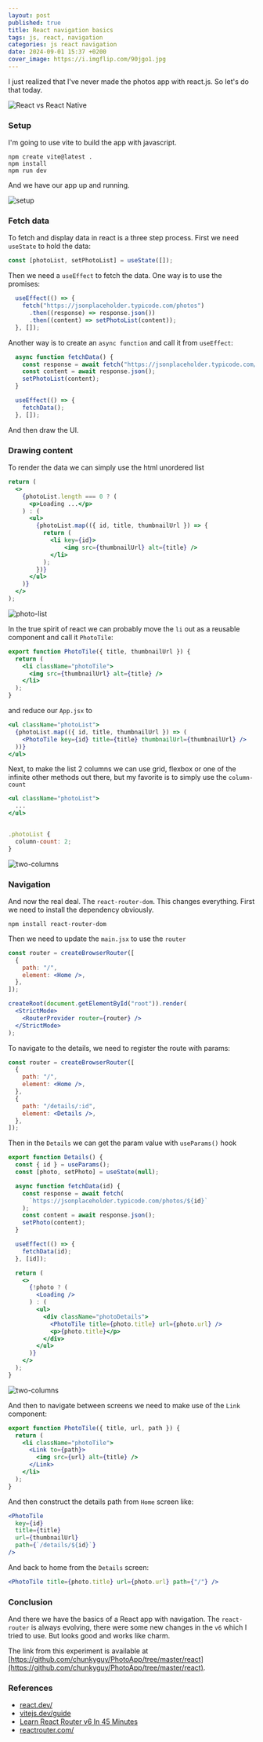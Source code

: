 ```yaml
---
layout: post
published: true
title: React navigation basics
tags: js, react, navigation
categories: js react navigation
date: 2024-09-01 15:37 +0200
cover_image: https://i.imgflip.com/90jgo1.jpg
---
```


I just realized that I've never made the photos app with react.js. So let's do that today.

![React vs React Native](https://i.imgflip.com/922suj.jpg)

### Setup
I'm going to use vite to build the app with javascript.

```
npm create vite@latest .
npm install
npm run dev
```

And we have our app up and running. 

![setup]({{site.url}}/assets/react-navigation/01-setup.png)

### Fetch data
To fetch and display data in react is a three step process. First we need `useState` to hold the data:

```js
const [photoList, setPhotoList] = useState([]);
```

Then we need a `useEffect` to fetch the data. One way is to use the promises:

```js
  useEffect(() => {
    fetch("https://jsonplaceholder.typicode.com/photos")
      .then((response) => response.json())
      .then((content) => setPhotoList(content));
  }, []);
```

Another way is to create an `async function` and call it from `useEffect`:

```js
  async function fetchData() {
    const response = await fetch("https://jsonplaceholder.typicode.com/photos");
    const content = await response.json();
    setPhotoList(content);
  }

  useEffect(() => {
    fetchData();
  }, []);
```

And then draw the UI.

### Drawing content
To render the data we can simply use the html unordered list

```jsx
return (
  <>
    {photoList.length === 0 ? (
      <p>Loading ...</p>
    ) : (
      <ul>
        {photoList.map(({ id, title, thumbnailUrl }) => {
          return (
            <li key={id}>
                <img src={thumbnailUrl} alt={title} />
            </li>
          );
        })}
      </ul>
    )}
  </>
);
```

![photo-list]({{site.url}}/assets/react-navigation/02-photo-list.png)

In the true spirit of react we can probably move the `li` out as a reusable component and call it `PhotoTile`:

```jsx
export function PhotoTile({ title, thumbnailUrl }) {
  return (
    <li className="photoTile">
      <img src={thumbnailUrl} alt={title} />
    </li>
  );
}
```

and reduce our `App.jsx` to

```jsx
<ul className="photoList">
  {photoList.map(({ id, title, thumbnailUrl }) => (
    <PhotoTile key={id} title={title} thumbnailUrl={thumbnailUrl} />
  ))}
</ul>
```

Next, to make the list 2 columns we can use grid, flexbox or one of the infinite other methods out there, but my favorite is to simply use the `column-count`

```jsx
<ul className="photoList"> 
  ...
</ul>


.photoList {
  column-count: 2;
}
```

![two-columns]({{site.url}}/assets/react-navigation/03-two-columns.png)


### Navigation 
And now the real deal. The `react-router-dom`. This changes everything. First we need to install the dependency obviously.

```
npm install react-router-dom
```

Then we need to update the `main.jsx` to use the `router`

```jsx
const router = createBrowserRouter([
  {
    path: "/",
    element: <Home />,
  },
]);

createRoot(document.getElementById("root")).render(
  <StrictMode>
    <RouterProvider router={router} />
  </StrictMode>
);
```

To navigate to the details, we need to register the route with params:

```jsx
const router = createBrowserRouter([
  {
    path: "/",
    element: <Home />,
  },
  {
    path: "/details/:id",
    element: <Details />,
  },
]);
```

Then in the `Details` we can get the param value with `useParams()` hook

```jsx
export function Details() {
  const { id } = useParams();
  const [photo, setPhoto] = useState(null);

  async function fetchData(id) {
    const response = await fetch(
      `https://jsonplaceholder.typicode.com/photos/${id}`
    );
    const content = await response.json();
    setPhoto(content);
  }

  useEffect(() => {
    fetchData(id);
  }, [id]);

  return (
    <>
      {!photo ? (
        <Loading />
      ) : (
        <ul>
          <div className="photoDetails">
            <PhotoTile title={photo.title} url={photo.url} />
            <p>{photo.title}</p>
          </div>
        </ul>
      )}
    </>
  );
}
```

![two-columns]({{site.url}}/assets/react-navigation/04-details.png)

And then to navigate between screens we need to make use of the `Link` component:

```jsx
export function PhotoTile({ title, url, path }) {
  return (
    <li className="photoTile">
      <Link to={path}>
        <img src={url} alt={title} />
      </Link>
    </li>
  );
}
```

And then construct the details path from `Home` screen like:

```jsx
<PhotoTile
  key={id}
  title={title}
  url={thumbnailUrl}
  path={`/details/${id}`}
/>
```

And back to home from the `Details` screen:

```jsx
<PhotoTile title={photo.title} url={photo.url} path={"/"} />
```

### Conclusion

And there we have the basics of a React app with navigation. The `react-router` is always evolving, there were some new changes in the `v6` which I tried to use. But looks good and works like charm.

The link from this experiment is available at [https://github.com/chunkyguy/PhotoApp/tree/master/react](https://github.com/chunkyguy/PhotoApp/tree/master/react).

### References
- [react.dev/](https://react.dev/)
- [vitejs.dev/guide](https://vitejs.dev/guide)
- [Learn React Router v6 In 45 Minutes](https://www.youtube.com/watch?v=Ul3y1LXxzdU)
- [reactrouter.com/](https://reactrouter.com/)